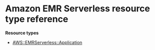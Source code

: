 # Amazon EMR Serverless resource type reference<a name="AWS_EMRServerless"></a>

**Resource types**
+ [AWS::EMRServerless::Application](aws-resource-emrserverless-application.md)